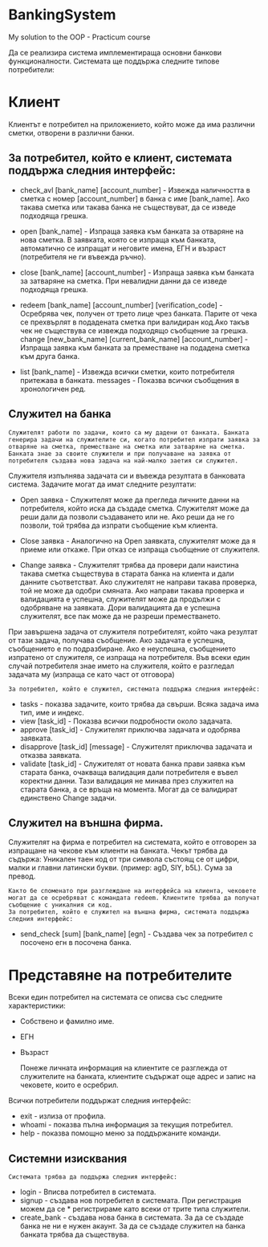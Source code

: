 # BankingSystem
My solution to the OOP - Practicum course

Да се реализира система имплементираща основни банкови функционалности. Системата ще поддържа следните типове потребители:

# Клиент
Клиентът е потребител на приложението, който може да има различни сметки, отворени в различни банки.

## За потребител, който е клиент, системата поддържа следния интерфейс:

* check_avl [bank_name] [account_number] - Извежда наличността в сметка с номер [account_number] в банка с име [bank_name]. Ако такава сметка или такава банка не съществуват, да се изведе подходяща грешка.

* open [bank_name] - Изпраща заявка към банката за отваряне на нова сметка. В заявката, която се изпраща към банката, автоматично се изпращат и неговите имена, ЕГН и възраст (потребителя не ги въвежда ръчно).

* close [bank_name] [account_number] - Изпраща заявка към банката за затваряне на сметка. При невалидни данни да се изведе подходяща грешка.
  
* redeem [bank_name] [account_number] [verification_code] - Осребрява чек, получен от трето лице чрез банката. Парите от чека се прехвърлят в подадената сметка при валидиран код.Ако такъв чек не съществува се извежда подходящо съобщение за грешка.
change [new_bank_name] [current_bank_name] [account_number] - Изпраща заявка към банката за преместване на подадена сметка към друга банка.

* list [bank_name] - Извежда всички сметки, които потребителя притежава в банката.
messages - Показва всички съобщения в хронологичен ред.
	
## Служител на банка
	Служителят работи по задачи, които са му дадени от банката. Банката генерира задачи на служителите си, когато потребител изпрати заявка за отваряне на сметка, преместване на сметка или затваряне на сметка. Банката знае за своите служители и при получаване на заявка от потребителя създава нова задача на най-малко заетия си служител.

	
Служителя изпълнява задачата си и въвежда резултата в банковата система. Задачите могат да имат следните резултати:

* Open заявка - Служителят може да прегледа личните данни на потребителя, който иска да създаде сметка. Служителят може да реши дали да позволи създаването или не. Ако реши да не го позволи, той трябва да изпрати съобщение към клиента.
  
* Close заявка - Аналогично на Open заявката, служителят може да я приеме или откаже. При отказ се изпраща съобщение от служителя.
  
* Change заявка - Служителят трябва да провери дали наистина такава сметка съществува в старата банка на клиента и дали данните съответстват. Ако служителят не направи такава проверка, той не може да одобри смяната. Ако направи такава проверка и валидацията е успешна, служителят може да продължи с одобряване на заявката. Дори валидацията да е успешна служителят, все пак може да не разреши преместването.

При завършена задача от служителя потребителят, който чака резултат от тази задача, получава съобщение. Ако задачата е успешна, съобщението е по подразбиране. Ако е неуспешна, съобщението изпратено от служителя, се изпраща на потребителя. Във всеки един случай потребителя знае името на служителя, който е разгледал задачата му (изпраща се като част от отговора)

	За потребител, който е служител, системата поддържа следния интерфейс:

* tasks - показва задачите, които трябва да свърши. Всяка задача има тип, име и индекс.
* view [task_id] - Показва всички подробности около задачата.
* approve [task_id] - Служителят приключва задачата и одобрява заявката.
* disapprove [task_id] [message] - Служителят приключва задачата и отказва заявката.
* validate [task_id] - Служителят от новата банка прави заявка към старата банка, очакваща валидация дали потребителя е въвел коректни данни. Тази валидация не минава през служител на старата банка, а се връща на момента. Могат да се валидират единствено Change задачи.

## Служител на външна фирма.
 
Служителят на фирма е потребител на системата, който е отговорен за изпращане на чекове към клиенти на банката. Чекът трябва да съдържа:
Уникален таен код от три символа състоящ се от цифри, малки и главни латински букви. (пример: agD, SIY, b5L).
Сума за превод.

	Както бе споменато при разглеждане на интерфейса на клиента, чековете могат да се осребряват с командата redeem. Клиентите трябва да получат съобщение с уникалния си код.
	За потребител, който е служител на външна фирма, системата поддържа следния интерфейс:
* send_check [sum] [bank_name] [egn] - Създава чек за потребител с посочено егн в посочена банка.

# Представяне на потребителите
	
Всеки един потребител на системата се описва със следните характеристики:

* Собствено и фамилно име.
* ЕГН
* Възраст

	Понеже личната информация на клиентите се разглежда от служителите на банката, клиентите съдържат още адрес и запис на чековете, които е осребрил.

Всички потребители поддържат следния интерфейс:

* exit - излиза от профила.
* whoami - показва пълна информация за текущия потребител.
* help - показва помощно меню за поддържаните команди.

## Системни изисквания
	Системата трябва да поддържа следния интерфейс:

* login - Вписва потребител в системата.
* signup - създава нов потребител в системата. При регистрация можем да се * регистрираме като всеки от трите типа служители.
* create_bank - създава нова банка в системата. За да се създаде банка не ни е нужен акаунт. За да се създаде служител на банка банката трябва да съществува.

